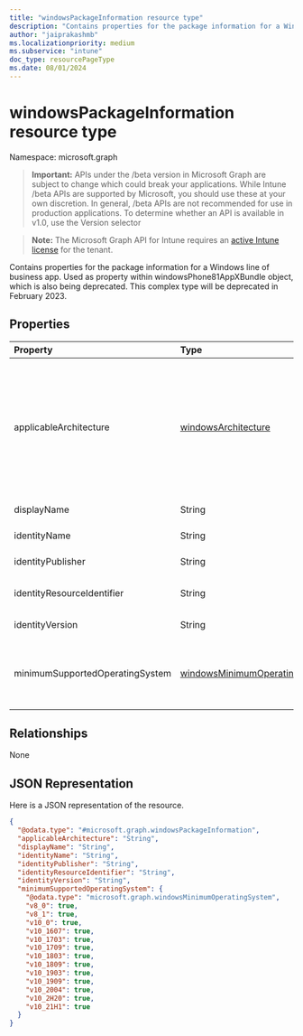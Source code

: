 ```yaml
---
title: "windowsPackageInformation resource type"
description: "Contains properties for the package information for a Windows line of business app. Used as property within windowsPhone81AppXBundle object, which is also being deprecated. This complex type will be deprecated in February 2023."
author: "jaiprakashmb"
ms.localizationpriority: medium
ms.subservice: "intune"
doc_type: resourcePageType
ms.date: 08/01/2024
---
```


# windowsPackageInformation resource type

Namespace: microsoft.graph

> **Important:** APIs under the /beta version in Microsoft Graph are subject to change which could break your applications. While Intune /beta APIs are supported by Microsoft, you should use these at your own discretion. In general, /beta APIs are not recommended for use in production applications. To determine whether an API is available in v1.0, use the Version selector

> **Note:** The Microsoft Graph API for Intune requires an [active Intune license](https://go.microsoft.com/fwlink/?linkid=839381) for the tenant.

Contains properties for the package information for a Windows line of business app. Used as property within windowsPhone81AppXBundle object, which is also being deprecated. This complex type will be deprecated in February 2023.

## Properties
|Property|Type|Description|
|:---|:---|:---|
|applicableArchitecture|[windowsArchitecture](../resources/intune-apps-windowsarchitecture.md)|The Windows architecture for which this app can run on. Possible values are: `none`, `x86`, `x64`, `arm`, `neutral`, `arm64`.|
|displayName|String|The Display Name.|
|identityName|String|The Identity Name.|
|identityPublisher|String|The Identity Publisher.|
|identityResourceIdentifier|String|The Identity Resource Identifier.|
|identityVersion|String|The Identity Version.|
|minimumSupportedOperatingSystem|[windowsMinimumOperatingSystem](../resources/intune-apps-windowsminimumoperatingsystem.md)|The value for the minimum applicable operating system.|

## Relationships
None

## JSON Representation
Here is a JSON representation of the resource.
<!-- {
  "blockType": "resource",
  "@odata.type": "microsoft.graph.windowsPackageInformation"
}
-->
``` json
{
  "@odata.type": "#microsoft.graph.windowsPackageInformation",
  "applicableArchitecture": "String",
  "displayName": "String",
  "identityName": "String",
  "identityPublisher": "String",
  "identityResourceIdentifier": "String",
  "identityVersion": "String",
  "minimumSupportedOperatingSystem": {
    "@odata.type": "microsoft.graph.windowsMinimumOperatingSystem",
    "v8_0": true,
    "v8_1": true,
    "v10_0": true,
    "v10_1607": true,
    "v10_1703": true,
    "v10_1709": true,
    "v10_1803": true,
    "v10_1809": true,
    "v10_1903": true,
    "v10_1909": true,
    "v10_2004": true,
    "v10_2H20": true,
    "v10_21H1": true
  }
}
```